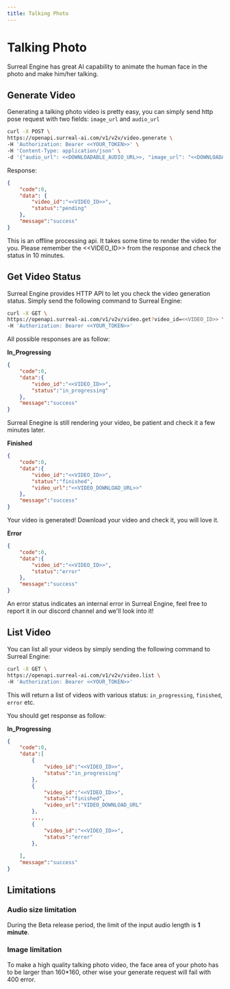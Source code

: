 ```yaml
---
title: Talking Photo
---
```


# Talking Photo

Surreal Engine has great AI capability to animate the human face in the photo and make him/her talking.


## Generate Video

Generating a talking photo video is pretty easy, you can simply send http pose request with two fields: `image_url` and `audio_url`

```bash
curl -X POST \
https://openapi.surreal-ai.com/v1/v2v/video.generate \
-H 'Authorization: Bearer <<YOUR_TOKEN>>' \
-H 'Content-Type: application/json' \
-d '{"audio_url": <<DOWNLOADABLE_AUDIO_URL>>, "image_url": "<<DOWNLOADABLE_IMAGE_URL>>"}'
```

Response:

```json
{
	"code":0,
	"data": {
		"video_id":"<<VIDEO_ID>>",
        "status":"pending"
	},
	"message":"success"
}
```

This is an offline processing api. It takes some time to render the video for you. Please remember the <<VIDEO_ID>> from the response and check the status in 10 minutes.


## Get Video Status

Surreal Engine provides HTTP API to let you check the video generation status. Simply send the following command to Surreal Engine:

```bash
curl -X GET \
https://openapi.surreal-ai.com/v1/v2v/video.get?video_id=<<VIDEO_ID>> \
-H 'Authorization: Bearer <<YOUR_TOKEN>>'
```

All possible responses are as follow:

**In_Progressing**

```json
{
    "code":0,
    "data":{
        "video_id":"<<VIDEO_ID>>",
        "status":"in_progressing"
    },
    "message":"success"
}
```

Surreal Enegine is still rendering your video, be patient and check it a few minutes later.

**Finished**

```json
{
    "code":0,
    "data":{
        "video_id":"<<VIDEO_ID>>",
        "status":"finished",
        "video_url":"<<VIDEO_DOWNLOAD_URL>>"
    },
    "message":"success"
}
```

Your video is generated! Download your video and check it, you will love it.

**Error**

```json
{
    "code":0,
    "data":{
        "video_id":"<<VIDEO_ID>>",
        "status":"error"
    },
    "message":"success"
}
```

An error status indicates an internal error in Surreal Engine, feel free to report it in our discord channel and we'll look into it!


## List Video

You can list all your videos by simply sending the following command to Surreal Engine:

```bash
curl -X GET \
https://openapi.surreal-ai.com/v1/v2v/video.list \
-H 'Authorization: Bearer <<YOUR_TOKEN>>'
```

This will return a list of videos with various status: `in_progressing`, `finished`, `error` etc.

You should get response as follow:

**In_Progressing**

```json
{
    "code":0,
    "data":[
    	{
    		"video_id":"<<VIDEO_ID>>",
        	"status":"in_progressing"
    	},
    	{
    		"video_id":"<<VIDEO_ID>>",
        	"status":"finished",
        	"video_url":"VIDEO_DOWNLOAD_URL"
    	},
    	...,
    	{
    		"video_id":"<<VIDEO_ID>>",
        	"status":"error"
    	},
    		
    ],
    "message":"success"
}
```

## Limitations


### Audio size limitation

During the Beta release period, the limit of the input audio length is **1 minute**.

### Image limitation

To make a high quality talking photo video, the face area of your photo has to be larger than 160*160, other wise your generate request will fail with 400 error.

